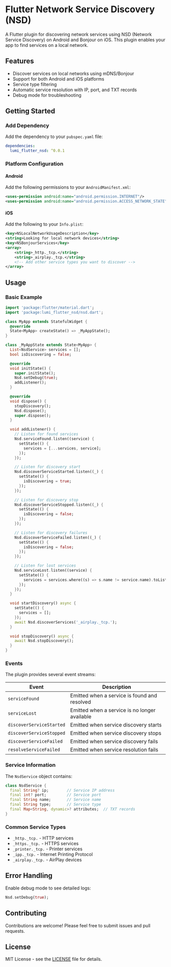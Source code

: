 # Flutter Network Service Discovery (NSD)

A Flutter plugin for discovering network services using NSD (Network Service Discovery) on Android and Bonjour on iOS. This plugin enables your app to find services on a local network.

## Features

- Discover services on local networks using mDNS/Bonjour
- Support for both Android and iOS platforms
- Service type filtering
- Automatic service resolution with IP, port, and TXT records
- Debug mode for troubleshooting

## Getting Started

### Add Dependency

Add the dependency to your `pubspec.yaml` file:

```yaml
dependencies:
  lumi_flutter_nsd: ^0.0.1
```

### Platform Configuration

#### Android

Add the following permissions to your `AndroidManifest.xml`:

```xml
<uses-permission android:name="android.permission.INTERNET"/>
<uses-permission android:name="android.permission.ACCESS_NETWORK_STATE"/>
```

#### iOS

Add the following to your `Info.plist`:

```xml
<key>NSLocalNetworkUsageDescription</key>
<string>Looking for local network devices</string>
<key>NSBonjourServices</key>
<array>
    <string>_http._tcp.</string>
    <string>_airplay._tcp.</string>
    <!-- Add other service types you want to discover -->
</array>
```

## Usage

### Basic Example

```dart
import 'package:flutter/material.dart';
import 'package:lumi_flutter_nsd/nsd.dart';

class MyApp extends StatefulWidget {
  @override
  State<MyApp> createState() => _MyAppState();
}

class _MyAppState extends State<MyApp> {
  List<NsdService> services = [];
  bool isDiscovering = false;

  @override
  void initState() {
    super.initState();
    Nsd.setDebug(true);
    addListener();
  }

  @override
  void dispose() {
    stopDiscovery();
    Nsd.dispose();
    super.dispose();
  }

  void addListener() {
    // Listen for found services
    Nsd.serviceFound.listen((service) {
      setState(() {
        services = [...services, service];
      });
    });

    // Listen for discovery start
    Nsd.discoverServiceStarted.listen((_) {
      setState(() {
        isDiscovering = true;
      });
    });

    // Listen for discovery stop
    Nsd.discoverServiceStopped.listen((_) {
      setState(() {
        isDiscovering = false;
      });
    });

    // Listen for discovery failures
    Nsd.discoverServiceFailed.listen((_) {
      setState(() {
        isDiscovering = false;
      });
    });

    // Listen for lost services
    Nsd.serviceLost.listen((service) {
      setState(() {
        services = services.where((s) => s.name != service.name).toList();
      });
    });
  }

  void startDiscovery() async {
    setState(() {
      services = [];
    });
    await Nsd.discoverServices('_airplay._tcp.');
  }

  void stopDiscovery() async {
    await Nsd.stopDiscovery();
  }
}
```

### Events

The plugin provides several event streams:

| Event | Description |
|-------|-------------|
| `serviceFound` | Emitted when a service is found and resolved |
| `serviceLost` | Emitted when a service is no longer available |
| `discoverServiceStarted` | Emitted when service discovery starts |
| `discoverServiceStopped` | Emitted when service discovery stops |
| `discoverServiceFailed` | Emitted when service discovery fails |
| `resolveServiceFailed` | Emitted when service resolution fails |

### Service Information

The `NsdService` object contains:

```dart
class NsdService {
  final String? ip;        // Service IP address
  final int? port;         // Service port
  final String name;       // Service name
  final String type;       // Service type
  final Map<String, dynamic>? attributes;  // TXT records
}
```

### Common Service Types

- `_http._tcp.` - HTTP services
- `_https._tcp.` - HTTPS services
- `_printer._tcp.` - Printer services
- `_ipp._tcp.` - Internet Printing Protocol
- `_airplay._tcp.` - AirPlay devices

## Error Handling

Enable debug mode to see detailed logs:

```dart
Nsd.setDebug(true);
```

## Contributing

Contributions are welcome! Please feel free to submit issues and pull requests.

## License

MIT License - see the [LICENSE](LICENSE) file for details.
